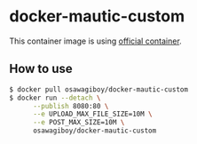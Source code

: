 # docker-mautic-custom

This container image is using [official container](https://github.com/mautic/docker-mautic).

## How to use

```sh
$ docker pull osawagiboy/docker-mautic-custom
$ docker run --detach \
      --publish 8080:80 \
      --e UPLOAD_MAX_FILE_SIZE=10M \
      --e POST_MAX_SIZE=10M \
      osawagiboy/docker-mautic-custom
```
